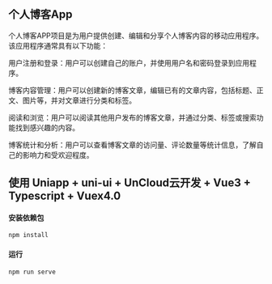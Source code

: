 ## 个人博客App
个人博客APP项目是为用户提供创建、编辑和分享个人博客内容的移动应用程序。该应用程序通常具有以下功能：

用户注册和登录：用户可以创建自己的账户，并使用用户名和密码登录到应用程序。

博客内容管理：用户可以创建新的博客文章，编辑已有的文章内容，包括标题、正文、图片等，并对文章进行分类和标签。

阅读和浏览：用户可以阅读其他用户发布的博客文章，并通过分类、标签或搜索功能找到感兴趣的内容。

博客统计和分析：用户可以查看博客文章的访问量、评论数量等统计信息，了解自己的影响力和受欢迎程度。

## 使用 Uniapp + uni-ui + UnCloud云开发 + Vue3 + Typescript + Vuex4.0

#### 安装依赖包
```
npm install
```

#### 运行
```
npm run serve
```
